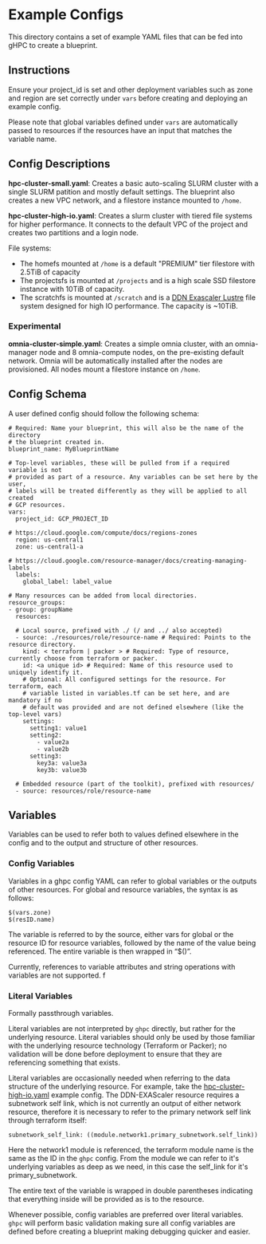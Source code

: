 
# Example Configs
This directory contains a set of example YAML files that can be fed into gHPC
to create a blueprint.

## Instructions
Ensure your project_id is set and other deployment variables such as zone and
region are set correctly under `vars` before creating and deploying an example
config.

Please note that global variables defined under `vars` are automatically
passed to resources if the resources have an input that matches the variable name.

## Config Descriptions
**hpc-cluster-small.yaml**: Creates a basic auto-scaling SLURM cluster with a
single SLURM patition and mostly default settings. The blueprint also creates a
new VPC network, and a filestore instance mounted to `/home`.

**hpc-cluster-high-io.yaml**: Creates a slurm cluster with tiered file systems
for higher performance. It connects to the default VPC of the project and
creates two partitions and a login node.

File systems:
* The homefs mounted at `/home` is a default "PREMIUM" tier filestore with 2.5TiB of capacity
* The projectsfs is mounted at `/projects` and is a high scale SSD filestore
instance with 10TiB of capacity.
* The scratchfs is mounted at `/scratch` and is a [DDN Exascaler Lustre](../resources/third-party/file-system/DDN-EXAScaler/README.md) file
system designed for high IO performance. The capacity is ~10TiB.

### Experimental
**omnia-cluster-simple.yaml**: Creates a simple omnia cluster, with an omnia-manager node and 8 omnia-compute nodes, on the pre-existing default network. Omnia will be automatically installed after the nodes are provisioned. All nodes mount a filestore instance on `/home`.

## Config Schema
A user defined config should follow the following schema:
```
# Required: Name your blueprint, this will also be the name of the directory
# the blueprint created in.
blueprint_name: MyBlueprintName

# Top-level variables, these will be pulled from if a required variable is not
# provided as part of a resource. Any variables can be set here by the user,
# labels will be treated differently as they will be applied to all created
# GCP resources.
vars:
  project_id: GCP_PROJECT_ID

# https://cloud.google.com/compute/docs/regions-zones
  region: us-central1
  zone: us-central1-a

# https://cloud.google.com/resource-manager/docs/creating-managing-labels
  labels:
    global_label: label_value

# Many resources can be added from local directories.
resource_groups:
- group: groupName
  resources:

  # Local source, prefixed with ./ (/ and ../ also accepted)
  - source: ./resources/role/resource-name # Required: Points to the resource directory.
    kind: < terraform | packer > # Required: Type of resource, currently choose from terraform or packer.
    id: <a unique id> # Required: Name of this resource used to uniquely identify it.
    # Optional: All configured settings for the resource. For terraform, each
    # variable listed in variables.tf can be set here, and are mandatory if no
    # default was provided and are not defined elsewhere (like the top-level vars)
    settings:
      setting1: value1
      setting2:
        - value2a
        - value2b
      setting3:
        key3a: value3a
        key3b: value3b

  # Embedded resource (part of the toolkit), prefixed with resources/
  - source: resources/role/resource-name
```

## Variables
Variables can be used to refer both to values defined elsewhere in the config
and to the output and structure of other resources.

### Config Variables
Variables in a ghpc config YAML can refer to global variables or the outputs of
other resources. For global and resource variables, the syntax is as follows:
```
$(vars.zone)
$(resID.name)
```
The variable is referred to by the source, either vars for global or the
resource ID for resource variables, followed by the name of the value being
referenced. The entire variable is then wrapped in “$()”.

Currently, references to variable attributes and string operations with
variables are not supported.
f
### Literal Variables
Formally passthrough variables.

Literal variables are not interpreted by `ghpc` directly, but rather for the
underlying resource. Literal variables should only be used by those familiar
with the underlying resource technology (Terraform or Packer); no validation
will be done before deployment to ensure that they are referencing
something that exists.

Literal variables are occasionally needed when referring to the data structure
of the underlying resource. For example, take the
[hpc-cluster-high-io.yaml](./hpc-cluster-high-io.yaml) example config. The
DDN-EXAScaler resource requires a subnetwork self link, which is not currently
an output of either network resource, therefore it is necessary to refer to the
primary network self link through terraform itself:
```
subnetwork_self_link: ((module.network1.primary_subnetwork.self_link))
```
Here the network1 module is referenced, the terraform module name is the same
as the ID in the `ghpc` config. From the module we can refer to it's underlying
variables as deep as we need, in this case the self_link for it's
primary_subnetwork.

The entire text of the variable is wrapped in double parentheses indicating that
everything inside will be provided as is to the resource.

Whenever possible, config variables are preferred over literal variables. `ghpc`
will perform basic validation making sure all config variables are defined
before creating a blueprint making debugging quicker and easier.
